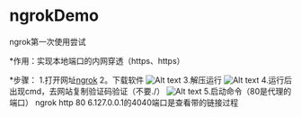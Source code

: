 # ngrokDemo
ngrok第一次使用尝试

*作用：实现本地端口的内网穿透（https、https）

*步骤：
1.打开网址[ngrok](https://dashboard.ngrok.com/)
2。下载软件
![Alt text](https://s15.postimg.cc/rgayvr1nv/1528269178_1.png)
3.解压运行
![Alt text](https://s15.postimg.cc/ykss4qqwr/1528269302_1.png)
4.运行后出现cmd，去网站复制验证码验证（不要./）
![Alt text](https://s15.postimg.cc/imk2ezesr/1528269541_1.png)
5.启动命令（80是代理的端口）
ngrok http 80
6.127.0.0.1的4040端口是查看带的链接过程


